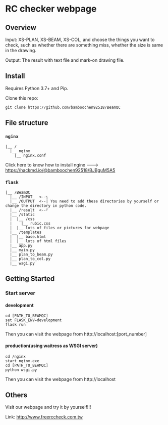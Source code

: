 # RC checker webpage

## Overview

Input: XS-PLAN, XS-BEAM, XS-COL, and choose the things you want to check, such as whether there are something miss, whether the size is same in the drawing. 

Output: The result with text file and mark-on drawing file. 

## Install

Requires Python 3.7+ and Pip. 

Clone this repo: 
```
git clone https://github.com/bamboochen92518/BeamQC
```

## File structure
### `nginx`
```
|__ /
  |__ nginx
    |__ nginx.conf
```

Click here to know how to install nginx ---> https://hackmd.io/@bamboochen92518/BJBguM5A5

### `flask`
```
|__ /BeamQC
  |__ /INPUT   <--┐
  |__ /OUTPUT  <--| You need to add these directories by yourself or change the directory in python code. 
  |__ /result  <--┘
  |__ /static
  |  |__ /css
  |    |__ rubic.css
  |  |__ lots of files or pictures for webpage
  |__ /templates 
  |  |__ base.html
  |  |__ lots of html files
  |__ app.py
  |__ main.py
  |__ plan_to_beam.py
  |__ plan_to_col.py
  |__ wsgi.py
```

## Getting Started

### Start server

#### development
```
cd [PATH_TO_BEAMQC]
set FLASK_ENV=development
flask run
```
Then you can visit the webpage from http://localhost:[port_number]

#### production(using waitress as WSGI server)
```
cd /nginx
start nginx.exe
cd [PATH_TO_BEAMQC]
python wsgi.py
```
Then you can visit the webpage from http://localhost

## Others

Visit our webpage and try it by yourself!!!

Link: http://www.freerccheck.com.tw
